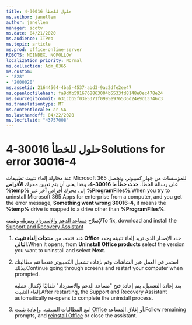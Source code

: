 ```yaml
---
title: حلول للخطأ 30016-4
ms.author: janellem
author: janellem
manager: scotv
ms.date: 04/21/2020
ms.audience: ITPro
ms.topic: article
ms.prod: office-online-server
ROBOTS: NOINDEX, NOFOLLOW
localization_priority: Normal
ms.collection: Adm_O365
ms.custom:
- "828"
- "2000020"
ms.assetid: 21644564-4ba5-4537-abd3-9ac2dfe2ee47
ms.openlocfilehash: fa9dfb5916768863004b5533fd8148e0ec478e24
ms.sourcegitcommit: 631cbb5f03e5371f0995e976536d24e9d13746c3
ms.translationtype: MT
ms.contentlocale: ar-SA
ms.lasthandoff: 04/22/2020
ms.locfileid: "43757008"
---
```

# <a name="solutions-for-error-30016-4"></a><span data-ttu-id="f69e0-102">حلول للخطأ 30016-4</span><span class="sxs-lookup"><span data-stu-id="f69e0-102">Solutions for error 30016-4</span></span>

<span data-ttu-id="f69e0-103">عند محاولة إلغاء تثبيت تطبيقات Microsoft 365 للمؤسسات من جهاز كمبيوتر، وتحصل على رسالة الخطأ، **حدث خطأ ما 30016-4،** وهذا يعني أن يتم تعيين محرك **الأقراص %temp%** إلى محرك أقراص آخر غير **%ProgramFiles%**.</span><span class="sxs-lookup"><span data-stu-id="f69e0-103">When you try to uninstall Microsoft 365 Apps for enterprise from a computer, and you get the error message, **Something went wrong 30016-4**, it means the **%temp%** drive is mapped to a drive other than **%ProgramFiles%**.</span></span>
  
<span data-ttu-id="f69e0-104">لإصلاح [مساعد الدعم والاسترداد وتنزيله](https://aka.ms/SARA-OfficeUninstall-Alchemy) وتثبيته</span><span class="sxs-lookup"><span data-stu-id="f69e0-104">To fix, download and install the [Support and Recovery Assistant](https://aka.ms/SARA-OfficeUninstall-Alchemy)</span></span>
  
1. <span data-ttu-id="f69e0-105">عند فتحه، من **منتجات إلغاء تثبيت Office** حدد الإصدار الذي تريد إلغاء تثبيته وحدد **التالي**.</span><span class="sxs-lookup"><span data-stu-id="f69e0-105">When it opens, from **Uninstall Office products** select the version you want to uninstall and select **Next**.</span></span>

2. <span data-ttu-id="f69e0-106">استمر في العمل عبر الشاشات وقم بإعادة تشغيل الكمبيوتر عندما تتم مطالبتك بذلك.</span><span class="sxs-lookup"><span data-stu-id="f69e0-106">Continue going through screens and restart your computer when prompted.</span></span>

    <span data-ttu-id="f69e0-107">بعد إعادة التشغيل، يتم إعادة فتح "مساعد الدعم والاسترداد" تلقائيًا لإكمال عملية إلغاء التثبيت.</span><span class="sxs-lookup"><span data-stu-id="f69e0-107">After restarting, the Support and Recovery Assistant automatically re-opens to complete the uninstall process.</span></span>

3. <span data-ttu-id="f69e0-108">اتبع المطالبات المتبقية، [وإعادة تثبيت Office](https://portal.office.com/OLS/MySoftware.aspx) أو إغلاق المساعد.</span><span class="sxs-lookup"><span data-stu-id="f69e0-108">Follow remaining prompts, and [reinstall Office](https://portal.office.com/OLS/MySoftware.aspx) or close the assistant.</span></span>

